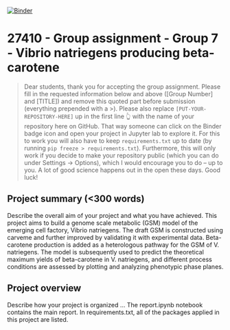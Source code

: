 [![Binder](https://mybinder.org/badge_logo.svg)](https://mybinder.org/v2/gh/27410/[27410-2020-group-project-group-7_vibrio-natriegens]/main)

# 27410 - Group assignment - Group 7 - Vibrio natriegens producing beta-carotene

> Dear students, thank you for accepting the group assignment. Please fill in the
> requested information below and above ([Group Number] and [TITLE]) and remove this quoted part before submission (everything prepended with a >).
> Please also replace `[PUT-YOUR-REPOSITORY-HERE]` up in the first line 👆 with the name of your repository here on GitHub.
> That way someone can click on the Binder badge icon and open your project in Jupyter lab to explore it.
> For this to work you will also have to keep `requirements.txt` up to date (by running `pip freeze > requirements.txt`).
> Furthermore, this will only work if you decide to make your repository public (which you can do under Settings -> Options),
> which I would encourage you to do – up to you. A lot of good science happens out in the open these days.
> Good luck!

## Project summary (<300 words)
Describe the overall aim of your project and what you have achieved.
This project aims to build a genome scale metabolic (GSM) model of the emerging cell factory, Vibrio natriegens. The draft GSM is constructed using carveme and further improved by validating it with experimental data. Beta-carotene production is added as a heterologous pathway for the GSM of V. natriegens. The model is subsequently used to predict the theoretical maximum yields of beta-carotene in V. natriegens, and different process conditions are assessed by plotting and analyzing phenotypic phase planes.  

## Project overview
Describe how your project is organized ...
The report.ipynb notebook contains the main report. In requirements.txt, all of the packages applied in this project are listed. 

